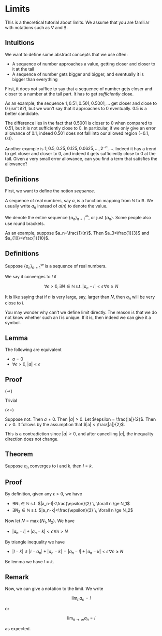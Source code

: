 # Limits

This is a theoretical tutorial about limits.
We assume that you are familiar with notations such as $\forall$ and $\exists$.

## Intuitions

We want to define some abstract concepts that we use often:

- A sequence of number approaches a value, getting closer and closer to it at the tail
- A sequence of number gets bigger and bigger, and eventually it is bigger than everything

First, it does not suffice to say that a sequence of number gets closer and closer to a number at the tail part. It has to get *sufficiently* close.

As an example, the sequence $1, 0.51, 0.501, 0.5001, ...$ get closer and close to $0$ (isn't it?), but we won't say that it approaches to $0$ eventually. $0.5$ is a better candidate.

The difference lies in the fact that $0.5001$ is closer to $0$ when compared to $0.51$, but it is not sufficiently close to $0$. In particular, if we only give an error allowance of $0.1$, indeed $0.501$ does not fall into our allowed region $(-0.1, 0.1)$.

Another example is $1, 0.5, 0.25, 0.125, 0.0625, ..., 2^{-n}, ...$. Indeed it has a trend to get closer and closer to $0$, and indeed it gets sufficiently close to $0$ at the tail. Given a very small error allowance, can you find a term that satisfies the allowance?

## Definitions

First, we want to define the notion *sequence*.

A sequence of real numbers, say $a$, is a function mapping from $\mathbb{N}$ to $\mathbb{R}$. We usually write $a_n$ instead of $a(n)$ to denote the value.

We denote the entire sequence ${\{a_n\}}_{n=1}^{\infty}$, or just $\{a_n\}$. Some people also use round brackets.

As an example, suppose $a_n=\frac{1}{n}$. Then $a_3=\frac{1}{3}$ and $a_{10}=\frac{1}{10}$.

## Definitions

Suppose ${\{a_n\}}_{n=1}^{\infty}$ is a sequence of real numbers.

We say it converges to $l$ if

$$\forall \epsilon > 0, \exists N \in \mathbb{N} \, \text{s.t.} \, |a_n - l| < \epsilon \,\forall n \ge N$$

It is like saying that if $n$ is very large, say, larger than $N$, then $a_n$ will be very close to $l$.

You may wonder why can't we define limit directly. The reason is that we do not know whether such an $l$ is unique. If it is, then indeed we can give it a symbol.

## Lemma
The following are equivalent
- $a = 0$
- $\forall \epsilon > 0, \, |a| < \epsilon$

## Proof
(=>)

Trivial

(<=)

Suppose not. Then $a \ne 0$. Then $|a| > 0$. Let $\epsilon = \frac{|a|}{2}$. Then $\epsilon > 0$. It follows by the assumption that $|a| < \frac{|a|}{2}$.

This is a contradiction since $|a|>0$, and after cancelling $|a|$, the inequality direction does not change.

## Theorem
Suppose $a_n$ converges to $l$ and $k$, then $l=k$.

## Proof
By definition, given any $\epsilon > 0$, we have
- $\exists N_1 \in \mathbb{N}$ s.t. $|a_n-l|<\frac{\epsilon}{2} \, \forall n \ge N_1$
- $\exists N_2 \in \mathbb{N}$ s.t. $|a_n-k|<\frac{\epsilon}{2} \, \forall n \ge N_2$

Now let $N=\max{\{N_1, N_2\}}$. We have
- $|a_n-l|+|a_n-k|<\epsilon \, \forall n > N$

By triangle inequality we have
- $|l-k| \le |l-a_n|+|a_n-k| = |a_n-l|+|a_n-k| < \epsilon \, \forall n \ge N$

Be lemma we have $l=k$.

## Remark
Now, we can give a notation to the limit. We write

$$\lim_{n} a_n = l$$

or

$$\lim_{n \to \infty} a_n = l$$

as expected.